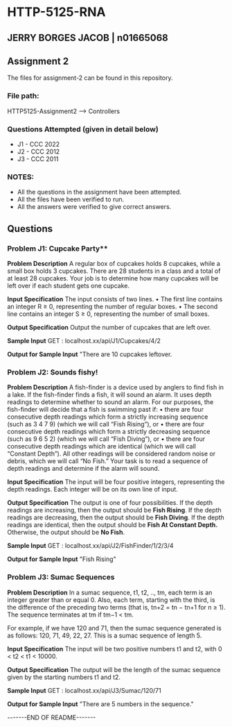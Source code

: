 # HTTP-5125-RNA
## JERRY BORGES JACOB | n01665068
## Assignment 2 
The files for assignment-2 can be found in this repository.

### File path:
HTTP5125-Assignment2 --> Controllers

### Questions Attempted (given in detail below)
* J1 - CCC 2022
* J2 - CCC 2012
* J3 - CCC 2011

### NOTES:
- All the questions in the assignment have been attempted.
- All the files have been verified to run.
- All the answers were verified to give correct answers.

## Questions
### Problem J1: Cupcake Party**
**Problem Description**
A regular box of cupcakes holds 8 cupcakes, while a small box holds 3 cupcakes. There are
28 students in a class and a total of at least 28 cupcakes. Your job is to determine how many
cupcakes will be left over if each student gets one cupcake.

**Input Specification**
The input consists of two lines.
• The first line contains an integer R ≥ 0, representing the number of regular boxes.
• The second line contains an integer S ≥ 0, representing the number of small boxes.

**Output Specification**
Output the number of cupcakes that are left over.

**Sample Input**
GET : localhost.xx/api/J1/Cupcakes/4/2 

**Output for Sample Input**
"There are 10 cupcakes leftover.

### Problem J2: Sounds fishy!
**Problem Description**
A fish-finder is a device used by anglers to find fish in a lake. If the fish-finder finds a fish, it will
sound an alarm. It uses depth readings to determine whether to sound an alarm. For our purposes,
the fish-finder will decide that a fish is swimming past if:
• there are four consecutive depth readings which form a strictly increasing sequence (such as
3 4 7 9) (which we will call “Fish Rising”), or
• there are four consecutive depth readings which form a strictly decreasing sequence (such as
9 6 5 2) (which we will call “Fish Diving”), or
• there are four consecutive depth readings which are identical (which we will call “Constant
Depth”).
All other readings will be considered random noise or debris, which we will call “No Fish.”
Your task is to read a sequence of depth readings and determine if the alarm will sound.

**Input Specification**
The input will be four positive integers, representing the depth readings. Each integer will be on
its own line of input.

**Output Specification**
The output is one of four possibilities. If the depth readings are increasing, then the output
should be **Fish Rising**. If the depth readings are decreasing, then the output should be **Fish
Diving**. If the depth readings are identical, then the output should be **Fish At Constant
Depth.** Otherwise, the output should be **No Fish**.

**Sample Input**
GET : localhost.xx/api/J2/FishFinder/1/2/3/4

**Output for Sample Input**
 "Fish Rising"

### Problem J3: Sumac Sequences
**Problem Description**
In a sumac sequence, t1, t2, .., tm, each term is an integer greater than or equal 0. Also, each term,
starting with the third, is the difference of the preceding two terms (that is, tn+2 = tn − tn+1 for
n ≥ 1). The sequence terminates at tm if tm−1 < tm.

For example, if we have 120 and 71, then the sumac sequence generated is as follows:
120, 71, 49, 22, 27.
This is a sumac sequence of length 5.

**Input Specification**
The input will be two positive numbers t1 and t2, with 0 < t2 < t1 < 10000.

**Output Specification**
The output will be the length of the sumac sequence given by the starting numbers t1 and t2.

**Sample Input**
GET : localhost.xx/api/J3/Sumac/120/71

**Output for Sample Input**
"There are 5 numbers in the sequence."

-------END OF README-------
